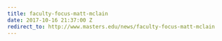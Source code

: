 ```yaml
---
title: faculty-focus-matt-mclain
date: 2017-10-16 21:37:00 Z
redirect_to: http://www.masters.edu/news/faculty-focus-matt-mclain
---
```


